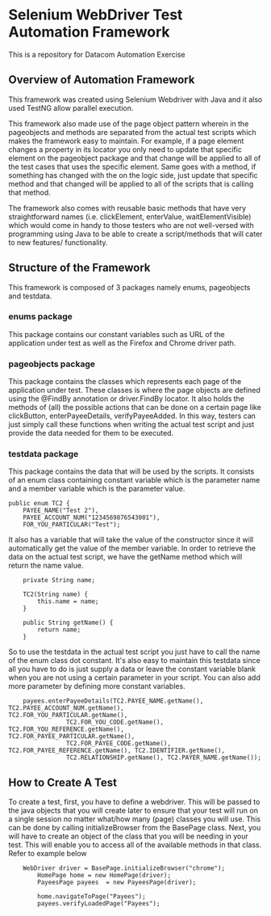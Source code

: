 # Selenium WebDriver Test Automation Framework
This is a repository for Datacom Automation Exercise

## Overview of Automation Framework

This framework was created using Selenium Webdriver with Java and it also used TestNG allow parallel execution.

This framework also made use of the page object pattern wherein in the pageobjects and methods are separated from the actual test scripts which makes the framework easy to maintain. For example, if a page element changes a property in its locator you only need to update that specific element on the pageobject package and that change will be applied to all of the test cases that uses the specific element. Same goes with a method, if something has changed with the on the logic side, just update that specific method and that changed will be applied to all of the scripts that is calling that method.

The framework also comes with reusable basic methods that have very straightforward names (i.e. clickElement, enterValue, waitElementVisible) which would come in handy to those testers who are not well-versed with programming using Java to be able to create a script/methods that will cater to new features/ functionality.


## Structure of the Framework

This framework is composed of 3 packages namely enums, pageobjects and  testdata.

### enums package
This package contains our constant variables such as URL of the application under test as well as the Firefox and Chrome driver path.

### pageobjects package
This package contains the classes which represents each page of the application under test. These classes is where the page objects are defined using the @FindBy annotation or driver.FindBy locator. It also holds the methods of (all) the possible actions that can be done on a certain page like clickButton, enterPayeeDetails, verifyPayeeAdded. In this way, testers can just simply call these functions when writing the actual test script and just provide the data needed for them to be executed.

### testdata package
This package contains the data that will be used by the scripts. It consists of an enum class containing constant variable which is the parameter name and a member variable which is the parameter value.
```
public enum TC2 {
    PAYEE_NAME("Test 2"),
    PAYEE_ACCOUNT_NUM("1234569876543001"),
    FOR_YOU_PARTICULAR("Test");

```
It also has a variable that will take the value of the constructor since it will automatically get the value of the member variable. In order to retrieve the data on the actual test script, we have the getName method which will return the name value.
```
    private String name;

    TC2(String name) {
        this.name = name;
    }

    public String getName() {
        return name;
    }
```

So to use the testdata in the actual test script you just have to call the name of the enum class dot constant. It's also easy to maintain this testdata since all you have to do is just supply a data or leave the constant variable blank when you are not using a certain parameter in your script. You can also add more parameter by defining more constant variables.
```
	payees.enterPayeeDetails(TC2.PAYEE_NAME.getName(), TC2.PAYEE_ACCOUNT_NUM.getName(), 		TC2.FOR_YOU_PARTICULAR.getName(),
                TC2.FOR_YOU_CODE.getName(), TC2.FOR_YOU_REFERENCE.getName(), 		TC2.FOR_PAYEE_PARTICULAR.getName(),
                TC2.FOR_PAYEE_CODE.getName(), TC2.FOR_PAYEE_REFERENCE.getName(), TC2.IDENTIFIER.getName(),
                TC2.RELATIONSHIP.getName(), TC2.PAYER_NAME.getName());
```



## How to Create A Test
To create a test, first, you have to define a webdriver. This will be passed to the java objects that you will create later to ensure that your test will run on a single session no matter what/how many (page) classes you will use. This can be done by calling initializeBrowser from the BasePage class. Next, you will have to create an object of the class that you will be needing in your test. This will enable you to access all of the available methods in that class. Refer to example below

```
	WebDriver driver = BasePage.initializeBrowser("chrome");
        HomePage home = new HomePage(driver);
        PayeesPage payees  = new PayeesPage(driver);

        home.navigateToPage("Payees");
        payees.verifyLoadedPage("Payees");
```
